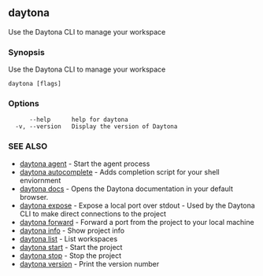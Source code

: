 ## daytona

Use the Daytona CLI to manage your workspace

### Synopsis

Use the Daytona CLI to manage your workspace

```
daytona [flags]
```

### Options

```
      --help      help for daytona
  -v, --version   Display the version of Daytona
```

### SEE ALSO

* [daytona agent](daytona_agent.md)	 - Start the agent process
* [daytona autocomplete](daytona_autocomplete.md)	 - Adds completion script for your shell enviornment
* [daytona docs](daytona_docs.md)	 - Opens the Daytona documentation in your default browser.
* [daytona expose](daytona_expose.md)	 - Expose a local port over stdout - Used by the Daytona CLI to make direct connections to the project
* [daytona forward](daytona_forward.md)	 - Forward a port from the project to your local machine
* [daytona info](daytona_info.md)	 - Show project info
* [daytona list](daytona_list.md)	 - List workspaces
* [daytona start](daytona_start.md)	 - Start the project
* [daytona stop](daytona_stop.md)	 - Stop the project
* [daytona version](daytona_version.md)	 - Print the version number

